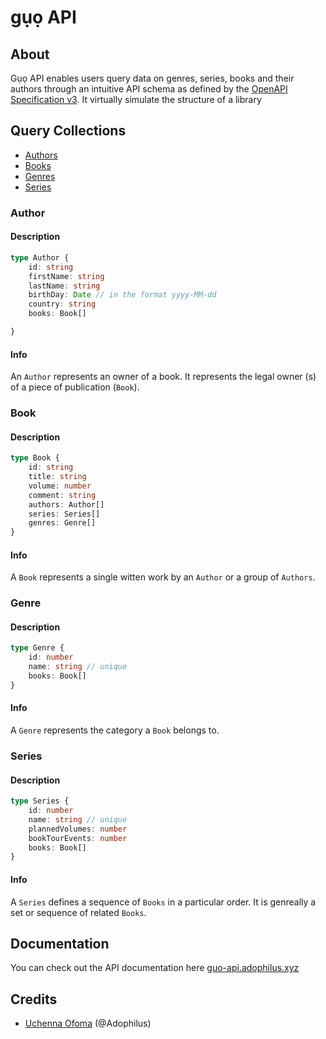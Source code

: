 gụọ API
===

## About

Gụọ API enables users query data on genres, series, books and their authors through an intuitive API schema as defined by the [OpenAPI Specification v3](https://swagger.io/specification/). It virtually simulate the structure of a library

## Query Collections

- [Authors](#authors)
- [Books](#books)
- [Genres](#genres)
- [Series](#series)


### Author

#### Description
```typescript
type Author {
	id: string
	firstName: string
	lastName: string
	birthDay: Date // in the format yyyy-MM-dd
	country: string
	books: Book[]

}
```

#### Info

An `Author` represents an owner of a book. It represents the legal owner (s) of a piece of publication (`Book`).


### Book

#### Description
```typescript
type Book {
	id: string
	title: string
	volume: number
	comment: string 
	authors: Author[]
	series: Series[]
	genres: Genre[]
}
```

#### Info

A `Book` represents a single witten work by an `Author` or a group of `Authors`.


### Genre

#### Description
```typescript
type Genre {
	id: number
	name: string // unique
	books: Book[]
}
```

#### Info

A `Genre` represents the category a `Book` belongs to.


### Series

#### Description
```typescript
type Series {
	id: number
	name: string // unique
	plannedVolumes: number
	bookTourEvents: number
	books: Book[]
}
```

#### Info

A `Series` defines a sequence of `Books` in a particular order. It is genreally a set or sequence of related `Books`.


## Documentation

You can check out the API documentation here [guo-api.adophilus.xyz](https://guo-api.adophilus.xyz)


## Credits
- [Uchenna Ofoma](https://github.com/Adophilus) (@Adophilus)